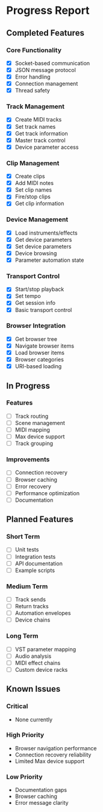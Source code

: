 # Progress Report

## Completed Features

### Core Functionality
- [x] Socket-based communication
- [x] JSON message protocol
- [x] Error handling
- [x] Connection management
- [x] Thread safety

### Track Management
- [x] Create MIDI tracks
- [x] Set track names
- [x] Get track information
- [x] Master track control
- [x] Device parameter access

### Clip Management
- [x] Create clips
- [x] Add MIDI notes
- [x] Set clip names
- [x] Fire/stop clips
- [x] Get clip information

### Device Management
- [x] Load instruments/effects
- [x] Get device parameters
- [x] Set device parameters
- [x] Device browsing
- [x] Parameter automation state

### Transport Control
- [x] Start/stop playback
- [x] Set tempo
- [x] Get session info
- [x] Basic transport control

### Browser Integration
- [x] Get browser tree
- [x] Navigate browser items
- [x] Load browser items
- [x] Browser categories
- [x] URI-based loading

## In Progress

### Features
- [ ] Track routing
- [ ] Scene management
- [ ] MIDI mapping
- [ ] Max device support
- [ ] Track grouping

### Improvements
- [ ] Connection recovery
- [ ] Browser caching
- [ ] Error recovery
- [ ] Performance optimization
- [ ] Documentation

## Planned Features

### Short Term
- [ ] Unit tests
- [ ] Integration tests
- [ ] API documentation
- [ ] Example scripts

### Medium Term
- [ ] Track sends
- [ ] Return tracks
- [ ] Automation envelopes
- [ ] Device chains

### Long Term
- [ ] VST parameter mapping
- [ ] Audio analysis
- [ ] MIDI effect chains
- [ ] Custom device racks

## Known Issues

### Critical
- None currently

### High Priority
- Browser navigation performance
- Connection recovery reliability
- Limited Max device support

### Low Priority
- Documentation gaps
- Browser caching
- Error message clarity 